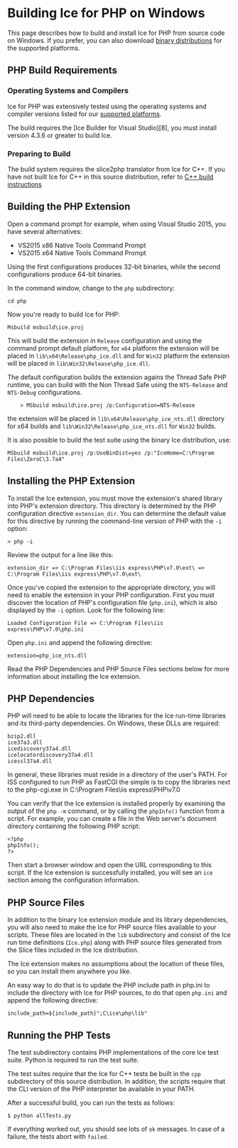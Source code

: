 # Building Ice for PHP on Windows

This page describes how to build and install Ice for PHP from source code on
Windows. If you prefer, you can also download [binary distributions][1] for the
supported platforms.

## PHP Build Requirements

### Operating Systems and Compilers

Ice for PHP was extensively tested using the operating systems and compiler
versions listed for our [supported platforms][2].

The build requires the [Ice Builder for Visual Studio][8], you must install
version 4.3.6 or greater to build Ice.

### Preparing to Build

The build system requires the slice2php translator from Ice for C++. If you have not
built Ice for C++ in this source distribution, refer to [C++ build instructions](../cpp/BuildInstructionsWindows.md)

## Building the PHP Extension

Open a command prompt for example, when using Visual Studio 2015, you have
several alternatives:

- VS2015 x86 Native Tools Command Prompt
- VS2015 x64 Native Tools Command Prompt

Using the first configurations produces 32-bit binaries, while the second
configurations produce 64-bit binaries.

In the command window, change to the `php` subdirectory:

    cd php

Now you're ready to build Ice for PHP:

    Msbuild msbuild\ice.proj

This will build the extension in `Release` configuration and using the command
prompt default platform, for `x64` platform the extension will be placed in
`lib\x64\Release\php_ice.dll` and for `Win32` platform the extension will be
placed in `lib\Win32\Release\php_ice.dll`.

The default configuration builds the extension agains the Thread Safe PHP runtime,
you can build with the Non Thread Safe using the `NTS-Release` and `NTS-Debug` 
configurations.

        > MSbuild msbuild\ice.proj /p:Configuration=NTS-Release

the extension will be placed in `lib\x64\Release\php_ice_nts.dll` directory for x64 builds 
and `lib\Win32\Release\php_ice_nts.dll` for `Win32` builds.

It is also possible to build the test suite using the binary Ice distribution, use:

    MSbuild msbuild\ice.proj /p:UseBinDist=yes /p:"IceHome=C:\Program Files\ZeroC\3.7a4"

## Installing the PHP Extension

To install the Ice extension, you must move the extension's shared library into
PHP's extension directory. This directory is determined by the PHP configuration
directive `extension_dir`. You can determine the default value for this
directive by running the command-line version of PHP with the `-i` option:

    > php -i

Review the output for a line like this:

    extension_dir => C:\Program Files\iis express\PHP\v7.0\ext\ => C:\Program Files\iis express\PHP\v7.0\ext\

Once you've copied the extension to the appropriate directory, you will need
to enable the extension in your PHP configuration. First you must discover the
location of PHP's configuration file (`php.ini`), which is also displayed by
the `-i` option. Look for the following line:

    Loaded Configuration File => C:\Program Files\iis express\PHP\v7.0\php.ini

Open `php.ini` and append the following directive:

    extension=php_ice_nts.dll

Read the PHP Dependencies and PHP Source Files sections below for more
information about installing the Ice extension.

## PHP Dependencies

PHP will need to be able to locate the libraries for the Ice run-time libraries
and its third-party dependencies. On Windows, these DLLs are required:

    bzip2.dll
    ice37a3.dll
    icediscovery37a4.dll
    icelocatordiscovery37a4.dll
    icessl37a4.dll

In general, these libraries must reside in a directory of the user's PATH. For
ISS configured to run PHP as FastCGI the simple is to copy the libraries next to
the php-cgi.exe in C:\Program Files\iis express\PHP\v7.0

You can verify that the Ice extension is installed properly by examining the
output of the `php -m` command, or by calling the `phpInfo()` function from a
script. For example, you can create a file in the Web server's document
directory containing the following PHP script:

    <?php
    phpInfo();
    ?>

Then start a browser window and open the URL corresponding to this script. If
the Ice extension is successfully installed, you will see an `ice` section
among the configuration information.

## PHP Source Files

In addition to the binary Ice extension module and its library dependencies,
you will also need to make the Ice for PHP source files available to your
scripts. These files are located in the `lib` subdirectory and consist of the
Ice run time definitions (`Ice.php`) along with PHP source
files generated from the Slice files included in the Ice distribution.

The Ice extension makes no assumptions about the location of these files, so
you can install them anywhere you like. 

An easy way to do that is to update the PHP include path in php.ini to include
the directory with Ice for PHP sources, to do that open `php.ini` and append 
the following directive:

    include_path=${include_path}";C\ice\php\lib"

## Running the PHP Tests

The test subdirectory contains PHP implementations of the core Ice test suite.
Python is required to run the test suite.

The test suites require that the Ice for C++ tests be built in the `cpp`
subdirectory of this source distribution. In addition, the scripts require
that the CLI version of the PHP interpreter be available in your PATH.

After a successful build, you can run the tests as follows:

    $ python allTests.py

If everything worked out, you should see lots of `ok` messages. In case of a
failure, the tests abort with `failed`.

[1]: https://zeroc.com/distributions/ice
[2]: https://doc.zeroc.com/display/Ice37/Supported+Platforms+for+Ice+3.7.0
